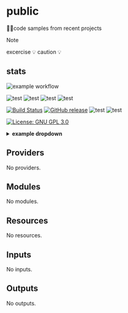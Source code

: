 # public
👩‍💻code samples from recent projects 

> [!NOTE]  
> excercise 💡 caution 💡

## stats

<!--  [![Currently](https://github.com/itArnaudov/public/actions/workflows/actions_pre_merge.yaml/badge.svg)](https://github.com/itArnaudov/public/actions?query=workflow%3Apre-merge%20checks)  -->

![example workflow](https://github.com/itArnaudov/public/actions/workflows/actions_pre_merge.yaml/badge.svg?style=plastic)

![test](https://img.shields.io/github/issues-pr/itArnaudov/public?style=plastic)
![test](https://img.shields.io/github/issues-pr-closed/itArnaudov/public)
![test](https://img.shields.io/github/issues/itArnaudov/public)
![test](https://img.shields.io/github/issues-closed/itArnaudov/public)

[![Build Status](https://img.shields.io/github/actions/workflow/status/itArnaudov/public/actions_pre_merge.yaml?style=plastic)](https://github.com/itArnaudov/public/actions)
[![GitHub release](https://img.shields.io/github/release/itArnaudov/public.svg)](https://github.com/itArnaudov/public/releases/latest)
![test](https://img.shields.io/github/languages/top/itArnaudov/public?style=plastic)
![test](https://img.shields.io/github/commit-activity/m/itArnaudov/public)


[![License: GNU GPL 3.0](https://img.shields.io/badge/License-GNU%20GPL%203.0-blue.svg?style=plastic)](LICENSE)

<details><summary><b>example dropdown</b></summary><br>

**Example**:

> [!IMPORTANT] 
> To build example
> 

</details>



<!-- BEGIN_TF_DOCS -->
## Providers

No providers.

## Modules

No modules.

## Resources

No resources.

## Inputs

No inputs.

## Outputs

No outputs.
<!-- END_TF_DOCS -->
